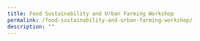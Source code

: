 ```yaml
---
title: Food Sustainability and Urban Farming Workshop
permalink: /food-sustainability-and-urban-farming-workshop/
description: ""
---
```

